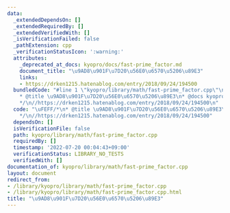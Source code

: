 ```yaml
---
data:
  _extendedDependsOn: []
  _extendedRequiredBy: []
  _extendedVerifiedWith: []
  _isVerificationFailed: false
  _pathExtension: cpp
  _verificationStatusIcon: ':warning:'
  attributes:
    _deprecated_at_docs: kyopro/docs/fast-prime_factor.md
    document_title: "\u9AD8\u901F\u7D20\u56E0\u6570\u5206\u89E3"
    links:
    - https://drken1215.hatenablog.com/entry/2018/09/24/194500
  bundledCode: "#line 1 \"kyopro/library/math/fast-prime_factor.cpp\"\n\uFEFF/*\n\
    * @title \u9AD8\u901F\u7D20\u56E0\u6570\u5206\u89E3\n* @docs kyopro/docs/fast-prime_factor.md\n\
    */\n//https://drken1215.hatenablog.com/entry/2018/09/24/194500\n"
  code: "\uFEFF/*\n* @title \u9AD8\u901F\u7D20\u56E0\u6570\u5206\u89E3\n* @docs kyopro/docs/fast-prime_factor.md\n\
    */\n//https://drken1215.hatenablog.com/entry/2018/09/24/194500"
  dependsOn: []
  isVerificationFile: false
  path: kyopro/library/math/fast-prime_factor.cpp
  requiredBy: []
  timestamp: '2022-07-20 00:04:43+09:00'
  verificationStatus: LIBRARY_NO_TESTS
  verifiedWith: []
documentation_of: kyopro/library/math/fast-prime_factor.cpp
layout: document
redirect_from:
- /library/kyopro/library/math/fast-prime_factor.cpp
- /library/kyopro/library/math/fast-prime_factor.cpp.html
title: "\u9AD8\u901F\u7D20\u56E0\u6570\u5206\u89E3"
---
```

﻿
